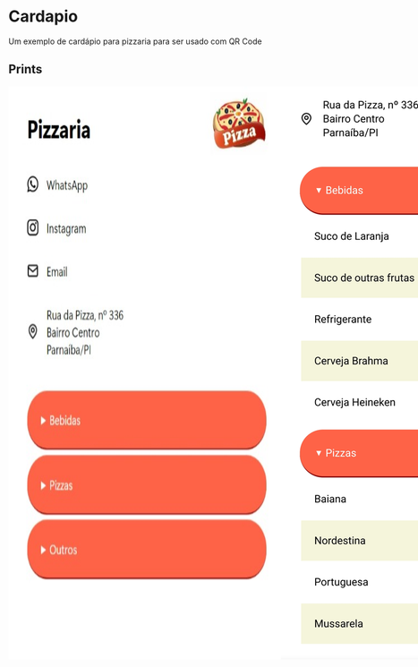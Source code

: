 # Cardapio

 Um exemplo de cardápio para pizzaria para ser usado com QR Code

## Prints

<div style="display: flex; flex-flow: row nowrap;">
    <img src="/prints/Captura-Cardapio.jpeg" alt="Captura de tela do cardápio">
    <img src="/prints/Cardapio2.jpg" alt="Caputra de tela do cardápio">
</div>


